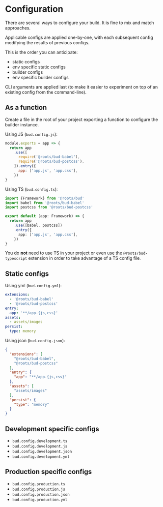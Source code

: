 # Configuration

There are several ways to configure your build. It is fine to mix and match approaches.

Applicable configs are applied one-by-one, with each subsequent config modifying the results of previous configs.

This is the order you can anticipate:

- static configs
- env specific static configs
- builder configs
- env specific builder configs

CLI arguments are applied last (to make it easier to experiment on top of an existing config from the command-line).

## As a function

Create a file in the root of your project exporting a function to configure the builder instance.

Using JS (`bud.config.js`):

```js
module.exports = app => {
  return app
    .use([
      require('@roots/bud-babel'), 
      require('@roots/bud-postcss'),
    ]).entry({
      app: ['app.js', 'app.css'],
    })
}
```

Using TS (`bud.config.ts`):

```ts
import {Framework} from '@roots/bud'
import babel from '@roots/bud-babel'
import postcss from '@roots/bud-postcss'

export default (app: Framework) => {
  return app
    .use([babel, postcss])
    .entry({
      app: ['app.js', 'app.css'],
    })
}
```

You do **not** need to use TS in your project or even use the `@roots/bud-typescript` extension in order to take advantage of a TS config file.

## Static configs

Using yml (`bud.config.yml`):

```yml
extensions:
  - '@roots/bud-babel'
  - '@roots/bud-postcss'
entry:
  app: '**/app.{js,css}'
assets:
  - assets/images
persist:
  type: memory
```

Using json (`bud.config.json`):

```json
{
  "extensions": [
    "@roots/bud-babel",
    "@roots/bud-postcss"
  ],
  "entry": {
    "app": "**/app.{js,css}"
  },
  "assets": [
    "assets/images"
  ],
  "persist": {
    "type": "memory"
  }
}
```

## Development specific configs

- `bud.config.development.ts`
- `bud.config.development.js`
- `bud.config.development.json`
- `bud.config.development.yml`

## Production specific configs

- `bud.config.production.ts`
- `bud.config.production.js`
- `bud.config.production.json`
- `bud.config.production.yml`

